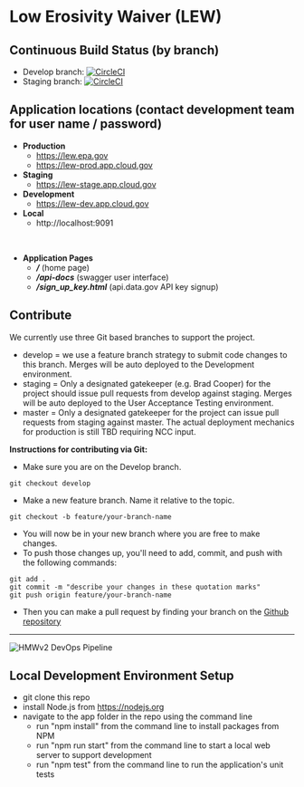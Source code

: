 
# Low Erosivity Waiver (LEW)

## Continuous Build Status (by branch)

* Develop branch: [![CircleCI](https://circleci.com/gh/Eastern-Research-Group/lew/tree/develop.svg?style=svg&circle-token=fd2c6fd923415a86fb853f1886e28fce233aa771)](https://circleci.com/gh/Eastern-Research-Group/lew/tree/develop)
* Staging branch: [![CircleCI](https://circleci.com/gh/Eastern-Research-Group/lew/tree/staging.svg?style=svg&circle-token=fd2c6fd923415a86fb853f1886e28fce233aa771)](https://circleci.com/gh/Eastern-Research-Group/lew/tree/staging)

  
## Application locations (contact development team for user name / password)

 - **Production**
   - https://lew.epa.gov
   - https://lew-prod.app.cloud.gov  
 - **Staging**
   - https://lew-stage.app.cloud.gov
 - **Development**
   - https://lew-dev.app.cloud.gov
 - **Local**
   - http://localhost:9091
   
</br>

 - **Application Pages**
   - ***/*** (home page)
   - ***/api-docs*** (swagger user interface)
   - ***/sign_up_key.html*** (api.data.gov API key signup)
   
## Contribute

We currently use three Git based branches to support the project.

- develop = we use a feature branch strategy to submit code changes to this branch. Merges will be auto deployed to the Development environment.
- staging = Only a designated gatekeeper (e.g. Brad Cooper) for the project should issue pull requests from develop against staging. Merges will be auto deployed to the User Acceptance Testing environment.
- master = Only a designated gatekeeper for the project can issue pull requests from staging against master. The actual deployment mechanics for production is still TBD requiring NCC input.


**Instructions for contributing via Git:**

- Make sure you are on the Develop branch.

```
git checkout develop
```

- Make a new feature branch. Name it relative to the topic.

```
git checkout -b feature/your-branch-name
```

- You will now be in your new branch where you are free to make changes.
- To push those changes up, you'll need to add, commit, and push with the following commands:

```
git add .
git commit -m "describe your changes in these quotation marks"
git push origin feature/your-branch-name
```

- Then you can make a pull request by finding your branch on the
  [Github repository](https://github.com/Eastern-Research-Group/lew/branches)

***
![HMWv2 DevOps Pipeline](/docs/img/HMWv2%20DevOps%20Pipeline.png?raw=true "HMWv2 DevOps Pipeline")

## Local Development Environment Setup

- git clone this repo
- install Node.js from https://nodejs.org
- navigate to the app folder in the repo using the command line
  - run "npm install" from the command line to install packages from NPM
  - run "npm run start" from the command line to start a local web server to support development
  - run "npm test" from the command line to run the application's unit tests
